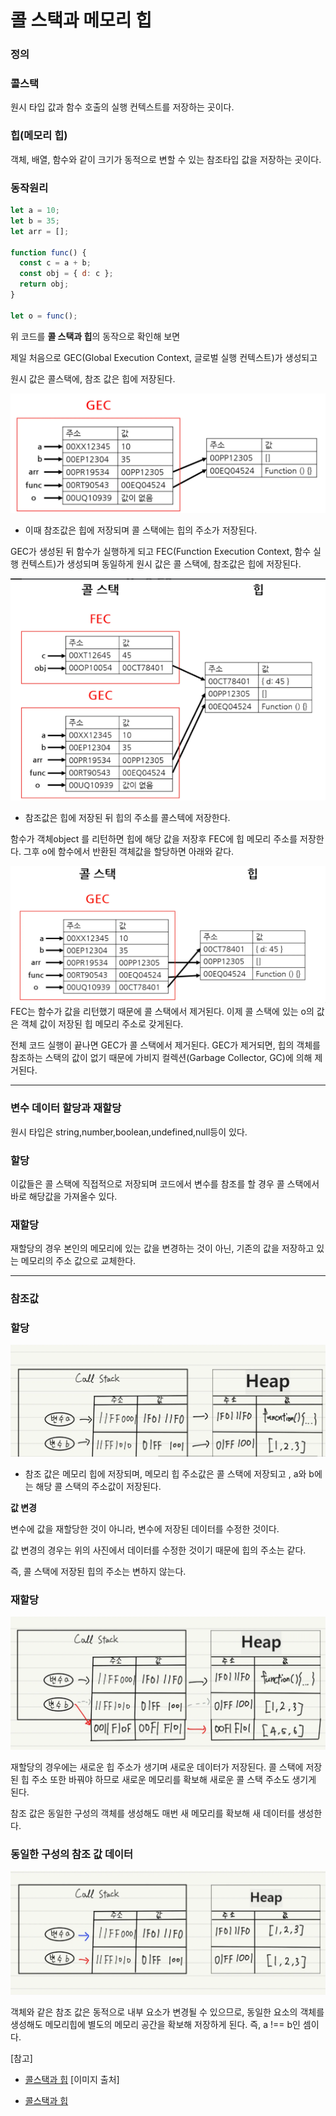 # 콜 스택과 메모리 힙

### 정의

### 콜스택

원시 타입 값과 함수 호출의 실행 컨텍스트를 저장하는 곳이다.

### 힙(메모리 힙)

객체, 배열, 함수와 같이 크기가 동적으로 변할 수 있는 참조타입 값을 저장하는 곳이다.

### 동작원리

```js
let a = 10;
let b = 35;
let arr = [];

function func() {
  const c = a + b;
  const obj = { d: c };
  return obj;
}

let o = func();
```

위 코드를 **콜 스택과 힙**의 동작으로 확인해 보면

제일 처음으로 GEC(Global Execution Context, 글로벌 실행 컨텍스트)가 생성되고

원시 값은 콜스택에, 참조 값은 힙에 저장된다.

![콜스택과 힙](./images/call_stack.png)

- 이때 참조값은 힙에 저장되며 콜 스택에는 힙의 주소가 저장된다.

GEC가 생성된 뒤 함수가 실행하게 되고 FEC(Function Execution Context, 함수 실행 컨텍스트)가 생성되며 동일하게 원시 값은 콜 스택에, 참조값은 힙에 저장된다.

![콜스택과 힙](./images/call_stack_1.png)

- 참조값은 힙에 저장된 뒤 힙의 주소를 콜스텍에 저장한다.

함수가 객체object 를 리턴하면 힙에 해당 값을 저장후 FEC에 힙 메모리 주소를 저장한다. 그후 o에 함수에서 반환된 객체값을 할당하면 아래와 같다.

![콜스택과 힙](./images/call_stack_2.png)
FEC는 함수가 값을 리턴했기 때문에 콜 스택에서 제거된다.
이제 콜 스택에 있는 o의 값은 객체 값이 저장된 힙 메모리 주소로 갖게된다.

전체 코드 실행이 끝나면 GEC가 콜 스택에서 제거된다.
GEC가 제거되면, 힙의 객체를 참조하는 스택의 값이 없기 때문에
가비지 컬렉션(Garbage Collector, GC)에 의해 제거된다.

---

### 변수 데이터 할당과 재할당

원시 타입은 string,number,boolean,undefined,null등이 있다.

### 할당

이값들은 콜 스택에 직접적으로 저장되며 코드에서 변수를 참조를 할 경우 콜 스택에서 바로 해당값을 가져올수 있다.

### 재할당

재할당의 경우 본인의 메모리에 있는 값을 변경하는 것이 아닌, 기존의 값을 저장하고 있는 메모리의 주소 값으로 교체한다.

---

### 참조값

### 할당

![콜스택과 힙](./images/call_stack_3.png)

- 참조 값은 메모리 힙에 저장되며, 메모리 힙 주소값은 콜 스택에 저장되고 , a와 b에는 해당 콜 스택의 주소값이 저장된다.

**값 변경**

변수에 값을 재할당한 것이 아니라, 변수에 저장된 데이터를 수정한 것이다.

값 변경의 경우는 위의 사진에서 데이터를 수정한 것이기 때문에 힙의 주소는 같다.

즉, 콜 스택에 저장된 힙의 주소는 변하지 않는다.

### 재할당

![콜스택과 힙](./images/call_stack_4.png)

재할당의 경우에는 새로운 힙 주소가 생기며 새로운 데이터가 저장된다.
콜 스택에 저장된 힙 주소 또한 바꿔야 하므로 새로운 메모리를 확보해 새로운 콜 스택 주소도 생기게 된다.

참조 값은 동일한 구성의 객체를 생성해도 매번 새 메모리를 확보해 새 데이터를 생성한다.

### 동일한 구성의 참조 값 데이터

![콜스택과 힙](./images/call_stack_5.png)

객체와 같은 참조 값은 동적으로 내부 요소가 변경될 수 있으므로,
동일한 요소의 객체를 생성해도 메모리힙에 별도의 메모리 공간을 확보해 저장하게 된다.
즉, a !== b인 셈이다.

[참고]

- [콜스택과 힙](https://58cjdcns99.tistory.com/entry/%EC%BD%9C-%EC%8A%A4%ED%83%9DCall-stack%EA%B3%BC-%ED%9E%99Heap-%EA%B7%B8%EB%A6%AC%EA%B3%A0-%EB%A9%94%EB%AA%A8%EB%A6%AC-%EB%88%84%EC%88%98-%EA%B0%80%EB%B9%84%EC%A7%80-%EC%BB%AC%EB%A0%89%EC%85%98%EC%9D%84-%EA%B3%81%EB%93%A4%EC%9D%B8)
  [이미지 출처]

- [콜스택과 힙](https://58cjdcns99.tistory.com/entry/%EC%BD%9C-%EC%8A%A4%ED%83%9DCall-stack%EA%B3%BC-%ED%9E%99Heap-%EA%B7%B8%EB%A6%AC%EA%B3%A0-%EB%A9%94%EB%AA%A8%EB%A6%AC-%EB%88%84%EC%88%98-%EA%B0%80%EB%B9%84%EC%A7%80-%EC%BB%AC%EB%A0%89%EC%85%98%EC%9D%84-%EA%B3%81%EB%93%A4%EC%9D%B8)
